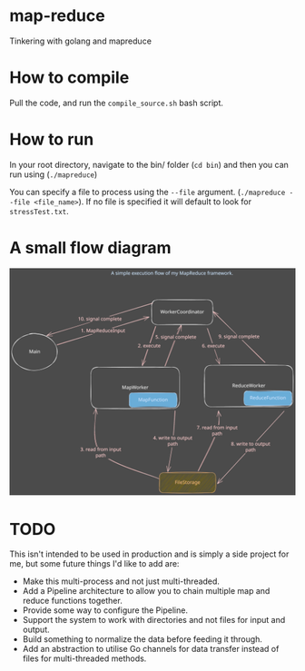 # map-reduce
Tinkering with golang and mapreduce

# How to compile
Pull the code, and run the `compile_source.sh` bash script. 

# How to run
In your root directory, navigate to the bin/ folder (`cd bin`) and then you can run using (`./mapreduce`)

You can specify a file to process using the `--file` argument. (`./mapreduce --file <file_name>`). If no file is specified it will default to look for `stressTest.txt`.

# A small flow diagram
![Alt text](./resources/map_reduce_flow.svg)

# TODO
This isn't intended to be used in production and is simply a side project for me, but some future things I'd like to add are:

* Make this multi-process and not just multi-threaded.
* Add a Pipeline architecture to allow you to chain multiple map and reduce functions together.
* Provide some way to configure the Pipeline.
* Support the system to work with directories and not files for input and output.
* Build something to normalize the data before feeding it through.
* Add an abstraction to utilise Go channels for data transfer instead of files for multi-threaded methods.

